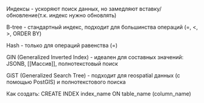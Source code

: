 Индексы - ускоряют поиск данных, но замедляют вставку/обновление(т.к. индекс нужно обновлять)

B-tree - стандартный индекс, подходит для большинства операций (=, <, >, ORDER BY)

Hash - только для операций равенства (=)

GIN (Generalized Inverted Index) - идеален для составных значений: JSONB, [[Массив]], полнотекстовый поиск

GiST (Generalized Search Tree) - подходит для reospatial данных (с помощью PostGIS) и полнотекстового поиска

Как создать: CREATE INDEX index_name ON table_name (column_name)